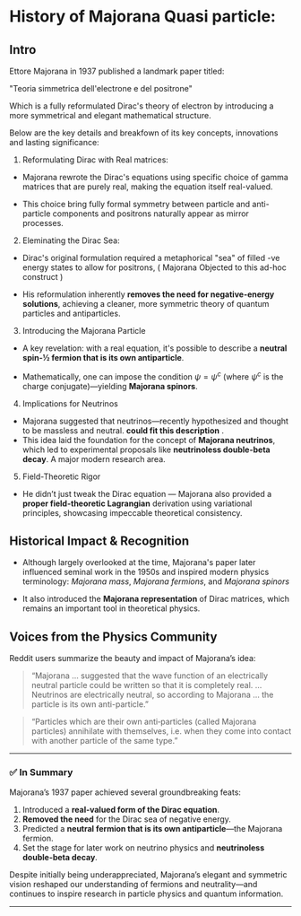 # History of Majorana Quasi particle:

## Intro 
Ettore Majorana in 1937 published a landmark paper titled:

"Teoria simmetrica dell'electrone e del positrone"

Which is a fully reformulated Dirac's theory of electron by introducing a more symmetrical and elegant
mathematical structure. 

Below are the key details and breakfown of its key concepts, innovations and lasting significance:

1. Reformulating  Dirac with Real matrices:

* Majorana rewrote the Dirac's equations using specific choice of gamma matrices that are purely real,
  making the equation itself real-valued.

* This choice bring fully formal symmetry between particle and anti-particle components and positrons
  naturally appear as mirror processes. 

2. Eleminating the Dirac Sea:

* Dirac's original formulation required a metaphorical "sea" of filled -ve energy states to allow for
  positrons, ( Majorana Objected to this ad-hoc construct )

* His reformulation inherently **removes the need for negative-energy solutions**, achieving a cleaner,
  more symmetric theory of quantum particles and antiparticles.

3. Introducing the Majorana Particle

* A key revelation: with a real equation, it's possible to describe a **neutral spin-½ fermion that is its
  own antiparticle**.

* Mathematically, one can impose the condition $\psi = \psi^c$ 
  (where $\psi^c$ is the charge conjugate)—yielding **Majorana spinors**.

4. Implications for Neutrinos

* Majorana suggested that neutrinos—recently hypothesized and thought to be massless and neutral.
  **could fit this description** .
* This idea laid the foundation for the concept of **Majorana neutrinos**, which led to experimental 
  proposals like **neutrinoless double-beta decay**. A major modern research area.

5. Field-Theoretic Rigor

* He didn’t just tweak the Dirac equation — Majorana also provided a **proper field-theoretic Lagrangian**
  derivation using variational principles, showcasing impeccable theoretical consistency.

## Historical Impact & Recognition

* Although largely overlooked at the time, Majorana's paper later influenced seminal work in the 1950s and
  inspired modern physics terminology: *Majorana mass*, *Majorana fermions*, and *Majorana spinors* 

* It also introduced the **Majorana representation** of Dirac matrices, which remains an important tool in 
  theoretical physics.

## Voices from the Physics Community

Reddit users summarize the beauty and impact of Majorana’s idea:

> “Majorana … suggested that the wave function of an electrically neutral particle could be written so that 
  it is completely real. … Neutrinos are electrically neutral, so according to Majorana … the particle is 
  its own anti-particle.”

> “Particles which are their own anti‑particles (called Majorana particles) annihilate with themselves, 
  i.e. when they come into contact with another particle of the same type.”

---

### ✅ In Summary

Majorana’s 1937 paper achieved several groundbreaking feats:

1. Introduced a **real-valued form of the Dirac equation**.
2. **Removed the need** for the Dirac sea of negative energy.
3. Predicted a **neutral fermion that is its own antiparticle**—the Majorana fermion.
4. Set the stage for later work on neutrino physics and **neutrinoless double-beta decay**.

Despite initially being underappreciated, Majorana’s elegant and symmetric vision reshaped our understanding
of fermions and neutrality—and continues to inspire research in particle physics and quantum information.

---
[1]: https://ar5iv.org/html/1110.6878?utm_source=chatgpt.com "[1110.6878] Searching for an equation: Dirac, Majorana and the others"
[2]: https://en.wikipedia.org/wiki/Majorana_equation?utm_source=chatgpt.com "Majorana equation"
[3]: https://ar5iv.org/html/1907.11169?utm_source=chatgpt.com "[1907.11169] Majorana equation and its consequences in physics and philosophy"
[4]: https://en.wikipedia.org/wiki/Majorana_fermion?utm_source=chatgpt.com "Majorana fermion"
[5]: https://www.scielo.br/j/rbef/a/xWdvqqYCnnppyFKKyP4R5kp/?utm_source=chatgpt.com "SciELO Brazil - Neutrinos, Positrons, and Missed Encounters: The Scientific Interrelations of Majorana, Occhialini, and Schenberg Neutrinos, Positrons, and Missed Encounters: The Scientific Interrelations of Majorana, Occhialini, and Schenberg"
[6]: https://ar5iv.labs.arxiv.org/html/0708.2855?utm_source=chatgpt.com "[0708.2855] 1 Historical Prelude."
[7]: https://www.reddit.com/r/AskPhysics/comments/fheyw2?utm_source=chatgpt.com "If anti-matter is just elementary particles with the opposite charge, how do anti-neutrinos differ from neutrinos?"
[8]: https://www.reddit.com/r/AskScienceDiscussion/comments/1b7xv8d?utm_source=chatgpt.com "What does it mean when a particle Can be its own antiparticle? Do they both annihilate? When do they?"




